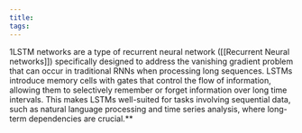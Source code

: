 ```yaml
---
title: 
tags: 
---
```

1LSTM networks are a type of recurrent neural network ([[Recurrent Neural networks]]) specifically designed to address the vanishing gradient problem that can occur in traditional RNNs when processing long sequences. LSTMs introduce memory cells with gates that control the flow of information, allowing them to selectively remember or forget information over long time intervals. This makes LSTMs well-suited for tasks involving sequential data, such as natural language processing and time series analysis, where long-term dependencies are crucial.**